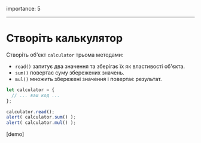 importance: 5

---

# Створіть калькулятор

Створіть об'єкт `calculator` трьома методами:

- `read()` запитує два значення та зберігає їх як властивості об'єкта.
- `sum()` повертає суму збережених значень.
- `mul()` множить збережені значення і повертає результат.

```js
let calculator = {
  // ... ваш код ...
};

calculator.read();
alert( calculator.sum() );
alert( calculator.mul() );
```

[demo]


